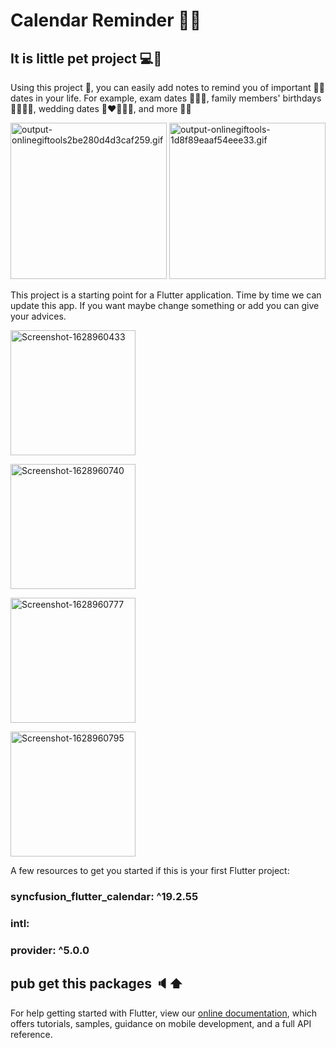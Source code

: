 # Calendar Reminder 📆🥂
## It is little pet project 💻🔨
Using this project 📱, you can easily add notes to remind you of important 📌📅 dates in your life. For example, exam dates 🙋🏻‍♂️, family members' birthdays 👨‍👩‍👦‍👦, wedding dates 👩‍❤️‍👨👰🏻, and more 🌱🎊

  <a href="https://gifyu.com/image/y1HJ"><img src="https://s6.gifyu.com/images/output-onlinegiftools2be280d4d3caf259.gif" alt="output-onlinegiftools2be280d4d3caf259.gif" border="0" width="250"/></a>
<a href="https://gifyu.com/image/y1IV"><img src="https://s6.gifyu.com/images/output-onlinegiftools-1d8f89eaaf54eee33.gif" alt="output-onlinegiftools-1d8f89eaaf54eee33.gif" border="0" width="250"/></a>

This project is a starting point for a Flutter application. Time by time we can update this app. If you want maybe change something or add you can give your advices.

<a href="https://ibb.co/HdcJLvk"><img src="https://i.ibb.co/cLWmK57/Screenshot-1628960433.png" alt="Screenshot-1628960433" border="0" width="200"></a>

<a href="https://ibb.co/fX8BZVR"><img src="https://i.ibb.co/qD0XhLG/Screenshot-1628960740.png" alt="Screenshot-1628960740" border="0" width="200"></a>

<a href="https://ibb.co/1RbWMT1"><img src="https://i.ibb.co/2c54Sdx/Screenshot-1628960777.png" alt="Screenshot-1628960777" border="0" width="200"></a>

<a href="https://ibb.co/PFLWTpz"><img src="https://i.ibb.co/bQ0vHhR/Screenshot-1628960795.png" alt="Screenshot-1628960795" border="0" width="200"></a>

A few resources to get you started if this is your first Flutter project:
### syncfusion_flutter_calendar: ^19.2.55
### intl:
### provider: ^5.0.0 
## pub get this packages 🔈⬆️
For help getting started with Flutter, view our
[online documentation](https://flutter.dev/docs), which offers tutorials,
samples, guidance on mobile development, and a full API reference.
